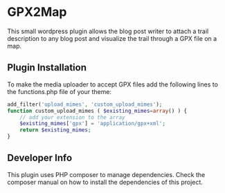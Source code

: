 # GPX2Map

This small wordpress plugin allows the blog post writer to attach a trail description to any blog post and visualize the trail through a GPX file on a map. 


## Plugin Installation

To make the media uploader to accept GPX files add the following lines to the functions.php file of your theme:

```php
add_filter('upload_mimes', 'custom_upload_mimes');
function custom_upload_mimes ( $existing_mimes=array() ) {
	// add your extension to the array
	$existing_mimes['gpx'] = 'application/gpx+xml';
	return $existing_mimes;
}
```


## Developer Info

This plugin uses PHP composer to manage dependencies. Check the composer manual on how to install the dependencies of this project.